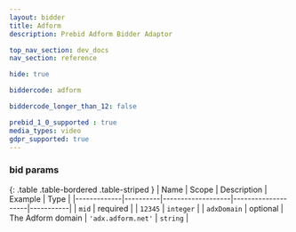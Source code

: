 ```yaml
---
layout: bidder
title: Adform
description: Prebid Adform Bidder Adaptor

top_nav_section: dev_docs
nav_section: reference

hide: true

biddercode: adform

biddercode_longer_than_12: false

prebid_1_0_supported : true
media_types: video
gdpr_supported: true
---
```



### bid params

{: .table .table-bordered .table-striped }
| Name        | Scope    | Description       | Example            | Type      |
|-------------|----------|-------------------|--------------------|-----------|
| `mid`       | required |                   | `12345`            | `integer` |
| `adxDomain` | optional | The Adform domain | `'adx.adform.net'` | `string`  |
